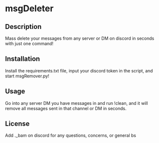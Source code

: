 # msgDeleter


## Description 
Mass delete your messages from any server or DM on discord in seconds with just one command!


## Installation 
Install the requirements.txt file, input your discord token in the script, and start msgRemover.py!


## Usage 
Go into any server DM you have messages in and run !clean, and it will remove all messages sent in that channel or DM in seconds.


## License 


Add ._bam on discord for any questions, concerns, or general bs


